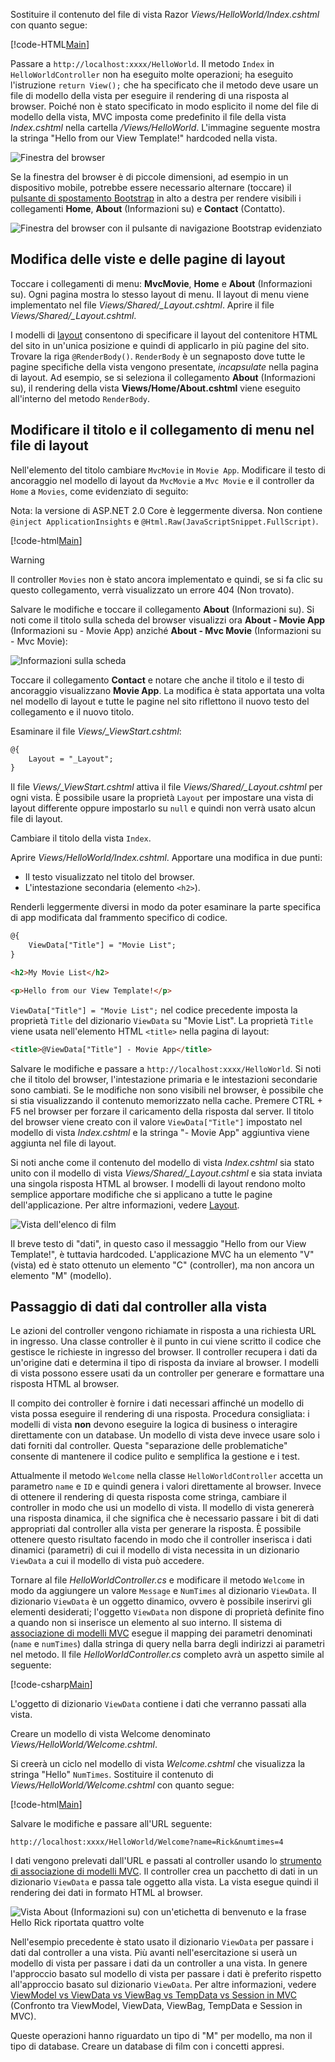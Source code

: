 Sostituire il contenuto del file di vista Razor *Views/HelloWorld/Index.cshtml* con quanto segue:

[!code-HTML[Main](../../tutorials/first-mvc-app/start-mvc/sample/MvcMovie/Views/HelloWorld/Index.cshtml)]

Passare a `http://localhost:xxxx/HelloWorld`. Il metodo `Index` in `HelloWorldController` non ha eseguito molte operazioni; ha eseguito l'istruzione `return View();` che ha specificato che il metodo deve usare un file di modello della vista per eseguire il rendering di una risposta al browser. Poiché non è stato specificato in modo esplicito il nome del file di modello della vista, MVC imposta come predefinito il file della vista *Index.cshtml* nella cartella */Views/HelloWorld*. L'immagine seguente mostra la stringa "Hello from our View Template!" hardcoded nella vista.

![Finestra del browser](../../tutorials/first-mvc-app/adding-view/_static/hell_template.png)

Se la finestra del browser è di piccole dimensioni, ad esempio in un dispositivo mobile, potrebbe essere necessario alternare (toccare) il [pulsante di spostamento Bootstrap](http://getbootstrap.com/components/#navbar) in alto a destra per rendere visibili i collegamenti **Home**, **About** (Informazioni su) e **Contact** (Contatto).

![Finestra del browser con il pulsante di navigazione Bootstrap evidenziato](../../tutorials/first-mvc-app/adding-view/_static/1.png)

## <a name="changing-views-and-layout-pages"></a>Modifica delle viste e delle pagine di layout

Toccare i collegamenti di menu: **MvcMovie**, **Home** e **About** (Informazioni su). Ogni pagina mostra lo stesso layout di menu. Il layout di menu viene implementato nel file *Views/Shared/_Layout.cshtml*. Aprire il file *Views/Shared/_Layout.cshtml*.

I modelli di [layout](xref:mvc/views/layout) consentono di specificare il layout del contenitore HTML del sito in un'unica posizione e quindi di applicarlo in più pagine del sito. Trovare la riga `@RenderBody()`. `RenderBody` è un segnaposto dove tutte le pagine specifiche della vista vengono presentate, *incapsulate* nella pagina di layout. Ad esempio, se si seleziona il collegamento **About** (Informazioni su), il rendering della vista **Views/Home/About.cshtml** viene eseguito all'interno del metodo `RenderBody`.

## <a name="change-the-title-and-menu-link-in-the-layout-file"></a>Modificare il titolo e il collegamento di menu nel file di layout

Nell'elemento del titolo cambiare `MvcMovie` in `Movie App`. Modificare il testo di ancoraggio nel modello di layout da `MvcMovie` a `Mvc Movie` e il controller da `Home` a `Movies`, come evidenziato di seguito:

Nota: la versione di ASP.NET 2.0 Core è leggermente diversa. Non contiene `@inject ApplicationInsights` e `@Html.Raw(JavaScriptSnippet.FullScript)`.

[!code-html[Main](../../tutorials/first-mvc-app/start-mvc/sample/MvcMovie/Views/Shared/_Layout.cshtml?highlight=7,31)]

>[!WARNING]
> Il controller `Movies` non è stato ancora implementato e quindi, se si fa clic su questo collegamento, verrà visualizzato un errore 404 (Non trovato).

Salvare le modifiche e toccare il collegamento **About** (Informazioni su). Si noti come il titolo sulla scheda del browser visualizzi ora **About - Movie App** (Informazioni su - Movie App) anziché **About - Mvc Movie** (Informazioni su - Mvc Movie): 

![Informazioni sulla scheda](../../tutorials/first-mvc-app/adding-view/_static/about2.png)

Toccare il collegamento **Contact** e notare che anche il titolo e il testo di ancoraggio visualizzano **Movie App**. La modifica è stata apportata una volta nel modello di layout e tutte le pagine nel sito riflettono il nuovo testo del collegamento e il nuovo titolo.

Esaminare il file *Views/_ViewStart.cshtml*:


```HTML
@{
    Layout = "_Layout";
}
```

Il file *Views/_ViewStart.cshtml* attiva il file *Views/Shared/_Layout.cshtml* per ogni vista. È possibile usare la proprietà `Layout` per impostare una vista di layout differente oppure impostarlo su `null` e quindi non verrà usato alcun file di layout.

Cambiare il titolo della vista `Index`.

Aprire *Views/HelloWorld/Index.cshtml*. Apportare una modifica in due punti:

   * Il testo visualizzato nel titolo del browser.
   * L'intestazione secondaria (elemento `<h2>`).

Renderli leggermente diversi in modo da poter esaminare la parte specifica di app modificata dal frammento specifico di codice.


```HTML
@{
    ViewData["Title"] = "Movie List";
}

<h2>My Movie List</h2>

<p>Hello from our View Template!</p>
```

`ViewData["Title"] = "Movie List";` nel codice precedente imposta la proprietà `Title` del dizionario `ViewData` su "Movie List". La proprietà `Title` viene usata nell'elemento HTML `<title>` nella pagina di layout:


```HTML
<title>@ViewData["Title"] - Movie App</title>
   ```

Salvare le modifiche e passare a `http://localhost:xxxx/HelloWorld`. Si noti che il titolo del browser, l'intestazione primaria e le intestazioni secondarie sono cambiati. Se le modifiche non sono visibili nel browser, è possibile che si stia visualizzando il contenuto memorizzato nella cache. Premere CTRL + F5 nel browser per forzare il caricamento della risposta dal server. Il titolo del browser viene creato con il valore `ViewData["Title"]` impostato nel modello di vista *Index.cshtml* e la stringa "- Movie App" aggiuntiva viene aggiunta nel file di layout.

Si noti anche come il contenuto del modello di vista *Index.cshtml* sia stato unito con il modello di vista *Views/Shared/_Layout.cshtml* e sia stata inviata una singola risposta HTML al browser. I modelli di layout rendono molto semplice apportare modifiche che si applicano a tutte le pagine dell'applicazione. Per altre informazioni, vedere [Layout](../../mvc/views/layout.md).

![Vista dell'elenco di film](../../tutorials/first-mvc-app/adding-view/_static/hell3.png)

Il breve testo di "dati", in questo caso il messaggio "Hello from our View Template!", è tuttavia hardcoded. L'applicazione MVC ha un elemento "V" (vista) ed è stato ottenuto un elemento "C" (controller), ma non ancora un elemento "M" (modello).

## <a name="passing-data-from-the-controller-to-the-view"></a>Passaggio di dati dal controller alla vista

Le azioni del controller vengono richiamate in risposta a una richiesta URL in ingresso. Una classe controller è il punto in cui viene scritto il codice che gestisce le richieste in ingresso del browser. Il controller recupera i dati da un'origine dati e determina il tipo di risposta da inviare al browser. I modelli di vista possono essere usati da un controller per generare e formattare una risposta HTML al browser.

Il compito dei controller è fornire i dati necessari affinché un modello di vista possa eseguire il rendering di una risposta. Procedura consigliata: i modelli di vista **non** devono eseguire la logica di business o interagire direttamente con un database. Un modello di vista deve invece usare solo i dati forniti dal controller. Questa "separazione delle problematiche" consente di mantenere il codice pulito e semplifica la gestione e i test.

Attualmente il metodo `Welcome` nella classe `HelloWorldController` accetta un parametro `name` e `ID` e quindi genera i valori direttamente al browser. Invece di ottenere il rendering di questa risposta come stringa, cambiare il controller in modo che usi un modello di vista. Il modello di vista genererà una risposta dinamica, il che significa che è necessario passare i bit di dati appropriati dal controller alla vista per generare la risposta. È possibile ottenere questo risultato facendo in modo che il controller inserisca i dati dinamici (parametri) di cui il modello di vista necessita in un dizionario `ViewData` a cui il modello di vista può accedere.

Tornare al file *HelloWorldController.cs* e modificare il metodo `Welcome` in modo da aggiungere un valore `Message` e `NumTimes` al dizionario `ViewData`. Il dizionario `ViewData` è un oggetto dinamico, ovvero è possibile inserirvi gli elementi desiderati; l'oggetto `ViewData` non dispone di proprietà definite fino a quando non si inserisce un elemento al suo interno. Il sistema di [associazione di modelli MVC](xref:mvc/models/model-binding) esegue il mapping dei parametri denominati (`name` e `numTimes`) dalla stringa di query nella barra degli indirizzi ai parametri nel metodo. Il file *HelloWorldController.cs* completo avrà un aspetto simile al seguente:

[!code-csharp[Main](../../tutorials/first-mvc-app/start-mvc/sample/MvcMovie/Controllers/HelloWorldController.cs?name=snippet_5)]

L'oggetto di dizionario `ViewData` contiene i dati che verranno passati alla vista. 

Creare un modello di vista Welcome denominato *Views/HelloWorld/Welcome.cshtml*.

Si creerà un ciclo nel modello di vista *Welcome.cshtml* che visualizza la stringa "Hello" `NumTimes`. Sostituire il contenuto di *Views/HelloWorld/Welcome.cshtml* con quanto segue:

[!code-html[Main](../../tutorials/first-mvc-app/start-mvc/sample/MvcMovie/Views/HelloWorld/Welcome.cshtml)]

Salvare le modifiche e passare all'URL seguente:

`http://localhost:xxxx/HelloWorld/Welcome?name=Rick&numtimes=4`

I dati vengono prelevati dall'URL e passati al controller usando lo [strumento di associazione di modelli MVC](xref:mvc/models/model-binding). Il controller crea un pacchetto di dati in un dizionario `ViewData` e passa tale oggetto alla vista. La vista esegue quindi il rendering dei dati in formato HTML al browser.

![Vista About (Informazioni su) con un'etichetta di benvenuto e la frase Hello Rick riportata quattro volte](../../tutorials/first-mvc-app/adding-view/_static/rick2.png)

Nell'esempio precedente è stato usato il dizionario `ViewData` per passare i dati dal controller a una vista. Più avanti nell'esercitazione si userà un modello di vista per passare i dati da un controller a una vista. In genere l'approccio basato sul modello di vista per passare i dati è preferito rispetto all'approccio basato sul dizionario `ViewData`. Per altre informazioni, vedere [ViewModel vs ViewData vs ViewBag vs TempData vs Session in MVC](http://www.mytecbits.com/microsoft/dot-net/viewmodel-viewdata-viewbag-tempdata-mvc) (Confronto tra ViewModel, ViewData, ViewBag, TempData e Session in MVC).

Queste operazioni hanno riguardato un tipo di "M" per modello, ma non il tipo di database. Creare un database di film con i concetti appresi.